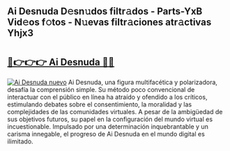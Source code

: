 ## Ai Desnuda D𝚎sn𝚞dos filtr𝚊dos - Parts-YxB Vid𝚎os f𝚘tos - N𝚞evas filtr𝚊ciones atr𝚊ctivas Yhjx3

# <h2><a href="http://mbdqpfx.tromn.icu/?c=Ai+Desnuda">🔗👉👉👉 Ai Desnuda 🔗🔗</a></h2>

[![Ai Desnuda nuevo](https://i.imgur.com/pEAQMta.gif)](http://mbdqpfx.tromn.icu/?c=Ai+Desnuda)
Ai Desnuda, una figura multifacética y polarizadora, desafía la comprensión simple. Su método poco convencional de interactuar con el público en línea ha atraído y ofendido a los críticos, estimulando debates sobre el consentimiento, la moralidad y las complejidades de las comunidades virtuales. A pesar de la ambigüedad de sus objetivos futuros, su papel en la configuración del mundo virtual es incuestionable. Impulsado por una determinación inquebrantable y un carisma innegable, el progreso de Ai Desnuda en el mundo digital es ilimitado.

